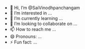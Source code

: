 - 👋 Hi, I’m @SaiVinodhpanchangam
- 👀 I’m interested in ...
- 🌱 I’m currently learning ...
- 💞️ I’m looking to collaborate on ...
- 📫 How to reach me ...
- 😄 Pronouns: ...
- ⚡ Fun fact: ...

<!---
SaiVinodhpanchangam/SaiVinodhpanchangam is a ✨ special ✨ repository because its `README.md` (this file) appears on your GitHub profile.
You can click the Preview link to take a look at your changes.
--->
